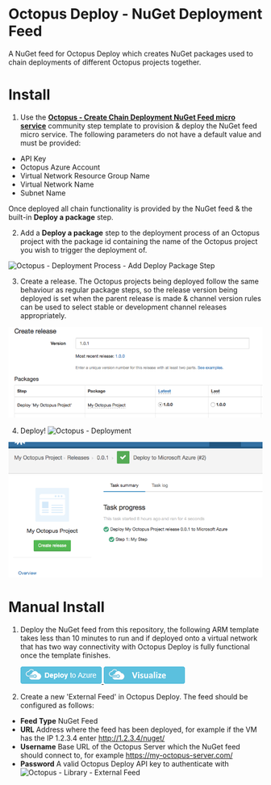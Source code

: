 # Octopus Deploy - NuGet Deployment Feed
A NuGet feed for Octopus Deploy which creates NuGet packages used to chain deployments of different Octopus projects together.

# Install
1. Use the **[Octopus - Create Chain Deployment NuGet Feed micro service](https://github.com/OctopusDeploy/Library/pull/582)** community step template to provision & deploy the NuGet feed micro service. The following parameters do not have a default value and must be provided:
- API Key
- Octopus Azure Account
- Virtual Network Resource Group Name
- Virtual Network Name
- Subnet Name

Once deployed all chain functionality is provided by the NuGet feed & the built-in **Deploy a package** step.

2. Add a **Deploy a package** step to the deployment process of an Octopus project with the package id containing the name of the Octopus project you wish to trigger the deployment of. 

![Octopus - Deployment Process - Add Deploy Package Step](/Images/package-step.png)

3. Create a release. The Octopus projects being deployed follow the same behaviour as regular package steps, so the release version being deployed is set when the parent release is made & channel version rules can be used to select stable or development channel releases appropriately.

![Octopus - Create Release](/Images/create-release.png)

4. Deploy!
![Octopus - Deployment](/Images/deploy.png)

![Octopus - Deployed](/Images/deployed.png)

# Manual Install
1. Deploy the NuGet feed from this repository, the following ARM template takes less than 10 minutes to run and if deployed onto a virtual network that has two way connectivity with Octopus Deploy is fully functional once the template finishes.

    <a href="https://portal.azure.com/#create/Microsoft.Template/uri/https%3A%2F%2Fraw.githubusercontent.com%2Fpaulmarsy%2FOctopusNuGetDeploymentFeed%2Fmaster%2FProvisioning%2Ftemplate.json" target="_blank">
    <img src="https://raw.githubusercontent.com/Azure/azure-quickstart-templates/master/1-CONTRIBUTION-GUIDE/images/deploytoazure.png"/>
    </a>
    <a href="http://armviz.io/#/?load=https%3A%2F%2Fraw.githubusercontent.com%2Fpaulmarsy%2FOctopusNuGetDeploymentFeed%2Fmaster%2FProvisioning%2Ftemplate.json" target="_blank">
    <img src="https://raw.githubusercontent.com/Azure/azure-quickstart-templates/master/1-CONTRIBUTION-GUIDE/images/visualizebutton.png"/>
    </a>

2. Create a new 'External Feed' in Octopus Deploy. The feed should be configured as follows:
  * **Feed Type** NuGet Feed
  * **URL** Address where the feed has been deployed, for example if the VM has the IP 1.2.3.4 enter http://1.2.3.4/nuget/
  * **Username** Base URL of the Octopus Server which the NuGet feed should connect to, for example https://my-octopus-server.com/
  * **Password** A valid Octopus Deploy API key to authenticate with
![Octopus - Library - External Feed](/Images/external-feed.png)

